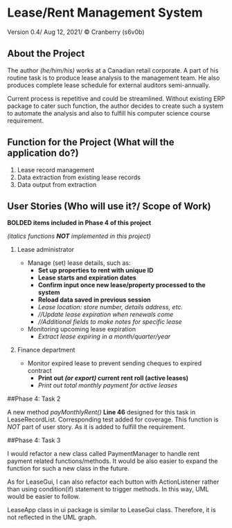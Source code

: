 # Lease/Rent Management System
Version 0.4/ Aug 12, 2021/ &copy; Cranberry (s6v0b)

## About the Project

The author *(he/him/his)* works at a Canadian retail corporate.
A part of his routine task is to produce lease analysis to the management team.
He also produces complete lease schedule for external auditors semi-annually.


Current process is repetitive and could be streamlined.
Without existing ERP package to cater such function,
the author decides to create such a system to automate the analysis
and also to fulfill his computer science course requirement.

## Function for the Project (What will the application do?)

1. Lease record management
2. Data extraction from existing lease records
3. Data output from extraction

## User Stories (Who will use it?/ Scope of Work)
**BOLDED items included in Phase 4 of this project**

*(italics functions **NOT** implemented in this project)*

1.  Lease administrator
    * Manage (set) lease details, such as:
        * **Set up properties to rent with unique ID**
        * **Lease starts and expiration dates**
        * **Confirm input once new lease/property processed to the system**
        * **Reload data saved in previous session**
        * *Lease location: store number, details address, etc.*
        * *//Update lease expiration when renewals come*
        * *//Additional fields to make notes for specific lease*
    * Monitoring upcoming lease expiration
        * *Extract lease expiring in a month/quarter/year*
    
2. Finance department 
    * Monitor expired lease to prevent sending cheques to expired contract
      * **Print out *(or export)* current rent roll (active leases)**
      * *Print out total monthly payment for active leases*

##Phase 4: Task 2

A new method *payMonthlyRent()* **Line 46**
designed for this task in LeaseRecordList.
Corresponding test added for coverage. This function is *NOT* part of user story.
As it is added to fulfill the requirement.

##Phase 4: Task 3

I would refactor a new class called PaymentManager to handle
rent payment related functions/methods. It would be also easier
to expand the function for such a new class in the future.

As for LeaseGui, I can also refactor each button with ActionListener
rather than using condition(if) statement to trigger methods.
In this way, UML would be easier to follow.

LeaseApp class in ui package is similar to LeaseGui class.
Therefore, it is not reflected in the UML graph.
